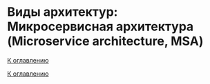 # Виды архитектур: Микросервисная архитектура (Microservice architecture, MSA)

<!--

-->

[К оглавлению](../../README.md)



[К оглавлению](../../README.md)
